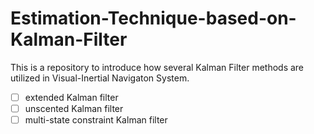 # Estimation-Technique-based-on-Kalman-Filter
This is a repository to introduce how several Kalman Filter methods are utilized in Visual-Inertial Navigaton System.

- [ ] extended Kalman filter
- [ ] unscented Kalman filter
- [ ] multi-state constraint Kalman filter
